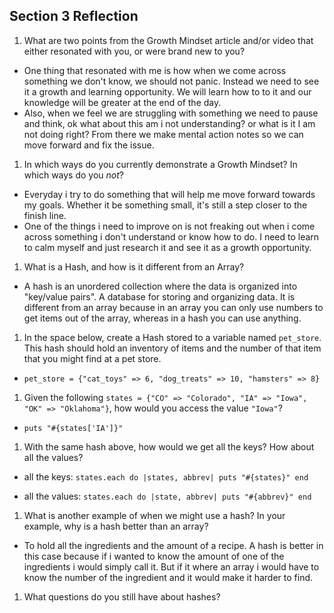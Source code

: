 ## Section 3 Reflection

1. What are two points from the Growth Mindset article and/or video that either resonated with you, or were brand new to you?

  * One thing that resonated with me is how when we come across something we don't know, we should not panic. Instead we need to see it a growth and learning opportunity. We will learn how to to it and our knowledge will be greater at the end of the day.
  * Also, when we feel we are struggling with something we need to pause and think, ok what about this am i not understanding? or what is it I am not doing right? From there we make mental action notes so we can move forward and fix the issue.

1. In which ways do you currently demonstrate a Growth Mindset? In which ways do you _not_?

  * Everyday i try to do something that will help me move forward towards my goals. Whether it be something small, it's still a step closer to the finish line.
  * One of the things i need to improve on is not freaking out when i come across something i don't understand or know how to do. I need to learn to calm myself and just research it and see it as a growth opportunity.

1. What is a Hash, and how is it different from an Array?

  * A hash is an unordered collection where the data is organized into "key/value pairs". A database for storing and organizing data. It is different from an array because in an array you can only use numbers to get items out of the array, whereas in a hash you can use anything.

1. In the space below, create a Hash stored to a variable named `pet_store`.  This hash should hold an inventory of items and the number of that item that you might find at a pet store.

  * `pet_store = {"cat_toys" => 6, "dog_treats" => 10, "hamsters" => 8}
  `

1. Given the following `states = {"CO" => "Colorado", "IA" => "Iowa", "OK" => "Oklahoma"}`, how would you access the value `"Iowa"`?

  * `puts "#{states['IA']}"`


1. With the same hash above, how would we get all the keys?  How about all the values?

  * all the keys:
  `states.each do |states, abbrev|
     puts "#{states}"
   end `

  * all the values:
  `states.each do |state, abbrev|
     puts "#{abbrev}"
   end `

1. What is another example of when we might use a hash?  In your example, why is a hash better than an array?

  * To hold all the ingredients and the amount of a recipe. A hash is better in this case because if i wanted to know the amount of one of the ingredients i would simply call it. But if it where an array i would have to know the number of the ingredient and it would make it harder to find.

1. What questions do you still have about hashes?
